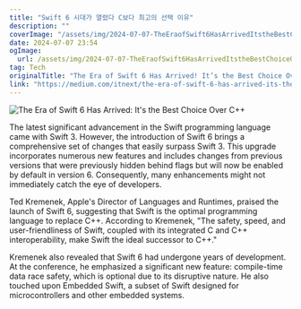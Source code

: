```yaml
---
title: "Swift 6 시대가 열렸다 C보다 최고의 선택 이유"
description: ""
coverImage: "/assets/img/2024-07-07-TheEraofSwift6HasArrivedItstheBestChoiceOverC_0.png"
date: 2024-07-07 23:54
ogImage: 
  url: /assets/img/2024-07-07-TheEraofSwift6HasArrivedItstheBestChoiceOverC_0.png
tag: Tech
originalTitle: "The Era of Swift 6 Has Arrived! It’s the Best Choice Over C++"
link: "https://medium.com/itnext/the-era-of-swift-6-has-arrived-its-the-best-choice-over-c-4963ac8246be"
---
```



![The Era of Swift 6 Has Arrived: It's the Best Choice Over C++](/assets/img/2024-07-07-TheEraofSwift6HasArrivedItstheBestChoiceOverC_0.png)

The latest significant advancement in the Swift programming language came with Swift 3. However, the introduction of Swift 6 brings a comprehensive set of changes that easily surpass Swift 3. This upgrade incorporates numerous new features and includes changes from previous versions that were previously hidden behind flags but will now be enabled by default in version 6. Consequently, many enhancements might not immediately catch the eye of developers.

Ted Kremenek, Apple's Director of Languages and Runtimes, praised the launch of Swift 6, suggesting that Swift is the optimal programming language to replace C++. According to Kremenek, "The safety, speed, and user-friendliness of Swift, coupled with its integrated C and C++ interoperability, make Swift the ideal successor to C++."

Kremenek also revealed that Swift 6 had undergone years of development. At the conference, he emphasized a significant new feature: compile-time data race safety, which is optional due to its disruptive nature. He also touched upon Embedded Swift, a subset of Swift designed for microcontrollers and other embedded systems.